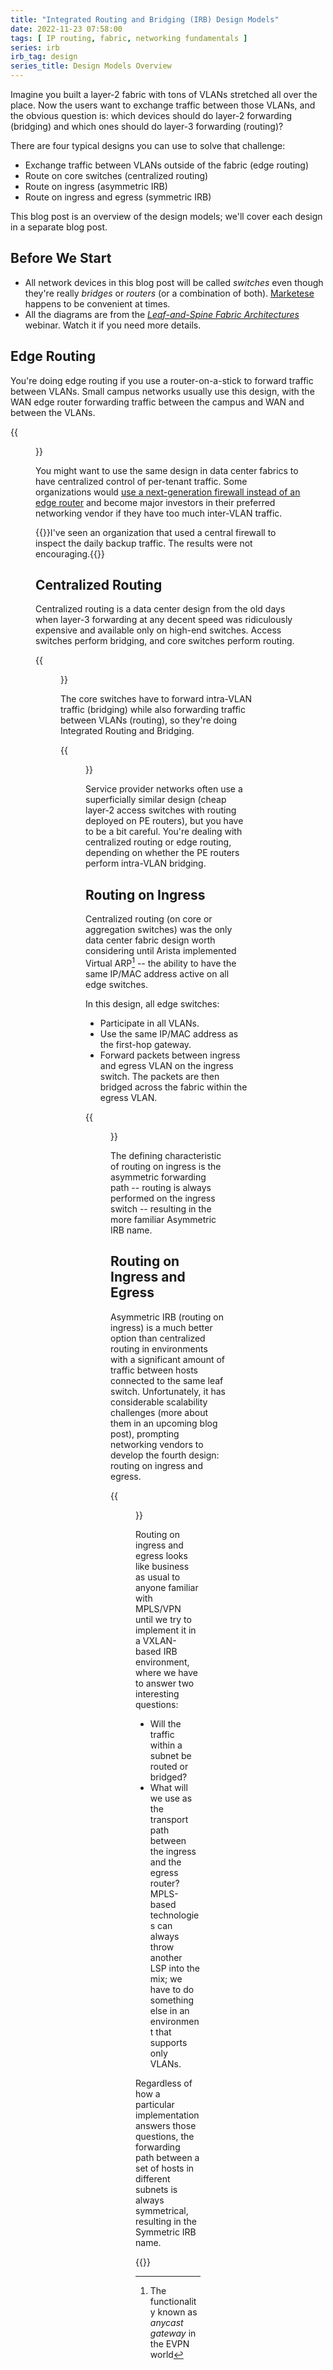 ```yaml
---
title: "Integrated Routing and Bridging (IRB) Design Models"
date: 2022-11-23 07:58:00
tags: [ IP routing, fabric, networking fundamentals ]
series: irb
irb_tag: design
series_title: Design Models Overview
---
```

Imagine you built a layer-2 fabric with tons of VLANs stretched all over the place. Now the users want to exchange traffic between those VLANs, and the obvious question is: which devices should do layer-2 forwarding (bridging) and which ones should do layer-3 forwarding (routing)?

There are four typical designs you can use to solve that challenge:

* Exchange traffic between VLANs outside of the fabric (edge routing)
* Route on core switches (centralized routing)
* Route on ingress (asymmetric IRB)
* Route on ingress and egress (symmetric IRB)

This blog post is an overview of the design models; we'll cover each design in a separate blog post.
<!--more-->
## Before We Start

* All network devices in this blog post will be called _switches_ even though they're really _bridges_ or _routers_ (or a combination of both). [Marketese](https://blog.ipspace.net/2011/02/how-did-we-ever-get-into-this-switching.html) happens to be convenient at times.
* All the diagrams are from the _[Leaf-and-Spine Fabric Architectures](https://www.ipspace.net/Leaf-and-Spine_Fabric_Architectures)_ webinar. Watch it if you need more details.

## Edge Routing

You're doing edge routing if you use a router-on-a-stick to forward traffic between VLANs. Small campus networks usually use this design, with the WAN edge router forwarding traffic between the campus and WAN and between the VLANs.

{{<figure src="/2022/11/irb-edge-routing.png" caption="Routing outside of the fabric">}}

You might want to use the same design in data center fabrics to have centralized control of per-tenant traffic. Some organizations would [use a next-generation firewall instead of an edge router](https://blog.ipspace.net/2015/05/replacing-central-router-with-next.html) and become major investors in their preferred networking vendor if they have too much inter-VLAN traffic.

{{<note info>}}I've seen an organization that used a central firewall to inspect the daily backup traffic. The results were not encouraging.{{</note>}}

## Centralized Routing

Centralized routing is a data center design from the old days when layer-3 forwarding at any decent speed was ridiculously expensive and available only on high-end switches. Access switches perform bridging, and core switches perform routing. 

{{<figure src="/2022/11/irb-centralized-routing.png" caption="Centralized routing">}}

The core switches have to forward intra-VLAN traffic (bridging) while also forwarding traffic between VLANs (routing), so they're doing Integrated Routing and Bridging.

{{<figure src="/2022/11/irb-core-forwarding.png" caption="Integrated Routing and Bridging on core switches">}}

Service provider networks often use a superficially similar design (cheap layer-2 access switches with routing deployed on PE routers), but you have to be a bit careful. You're dealing with centralized routing or edge routing, depending on whether the PE routers perform intra-VLAN bridging.

## Routing on Ingress

Centralized routing (on core or aggregation switches) was the only data center fabric design worth considering until Arista implemented Virtual ARP[^AGW] -- the ability to have the same IP/MAC address active on all edge switches.

[^AGW]: The functionality known as _anycast gateway_ in the EVPN world

In this design, all edge switches:

* Participate in all VLANs.
* Use the same IP/MAC address as the first-hop gateway.
* Forward packets between ingress and egress VLAN on the ingress switch. The packets are then bridged across the fabric within the egress VLAN.

{{<figure src="/2022/11/irb-ingress-routing.png" caption="Routing on ingress device">}}

The defining characteristic of routing on ingress is the asymmetric forwarding path -- routing is always performed on the ingress switch -- resulting in the more familiar Asymmetric IRB name.

## Routing on Ingress and Egress

Asymmetric IRB (routing on ingress) is a much better option than centralized routing in environments with a significant amount of traffic between hosts connected to the same leaf switch. Unfortunately, it has considerable scalability challenges (more about them in an upcoming blog post), prompting networking vendors to develop the fourth design: routing on ingress and egress.

{{<figure src="/2022/11/irb-ingress-egress-routing.png" caption="Routing on ingress and egress device">}}

Routing on ingress and egress looks like business as usual to anyone familiar with MPLS/VPN until we try to implement it in a VXLAN-based IRB environment, where we have to answer two interesting questions:

* Will the traffic within a subnet be routed or bridged?
* What will we use as the transport path between the ingress and the egress router? MPLS-based technologies can always throw another LSP into the mix; we have to do something else in an environment that supports only VLANs.

Regardless of how a particular implementation answers those questions, the forwarding path between a set of hosts in different subnets is always symmetrical, resulting in the Symmetric IRB name.

{{<next-in-series page="/posts/2023/02/irb-edge-routing.html">}}